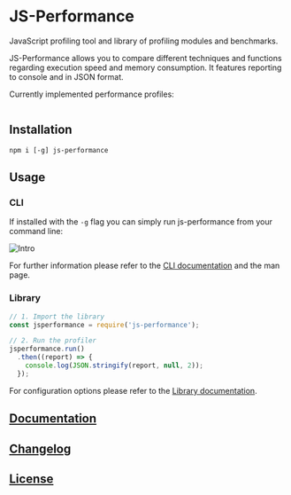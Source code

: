 # JS-Performance

JavaScript profiling tool and library of profiling modules and benchmarks.

JS-Performance allows you to compare different techniques and functions regarding execution speed and memory consumption. It features reporting to console and in JSON format.

Currently implemented performance profiles:
```bash

```

## Installation

`npm i [-g] js-performance`

## Usage

### CLI

If installed with the `-g` flag you can simply run js-performance from your command line:

![Intro](intro.gif)

For further information please refer to the [CLI documentation](docs/cli.md) and the man page.

### Library

```javascript
// 1. Import the library
const jsperformance = require('js-performance');

// 2. Run the profiler
jsperformance.run()
  .then((report) => {
    console.log(JSON.stringify(report, null, 2));
  });
```

For configuration options please refer to the [Library documentation](docs/lib.md).

## [Documentation](docs/index.md)

## [Changelog](CHANGELOG.md)

## [License](LICENSE)
